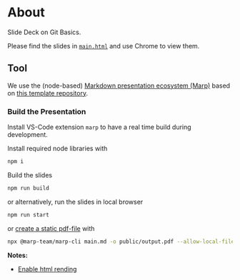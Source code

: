 # About

Slide Deck on Git Basics.

Please find the slides in [`main.html`](./main.html) and use Chrome to view them.

## Tool

We use the (node-based)
[Markdown presentation ecosystem (Marp)](https://github.com/marp-team/marp)
based on
[this template repository](https://github.com/yhatt/marp-cli-example?tab=readme-ov-file).

### Build the Presentation

Install VS-Code extension `marp` to have a real time build during development.

Install required node libraries with

```bash
npm i
```

Build the slides

```bash
npm run build
```

or alternatively, run the slides in local browser

```bash
npm run start
```

or [create a static pdf-file](https://pcotret.github.io/marp-to-pdf/) with

```bash
npx @marp-team/marp-cli main.md -o public/output.pdf --allow-local-files
```

**Notes:**

- [Enable html rending](https://github.com/marp-team/marpit/issues/178#issuecomment-511106762)
